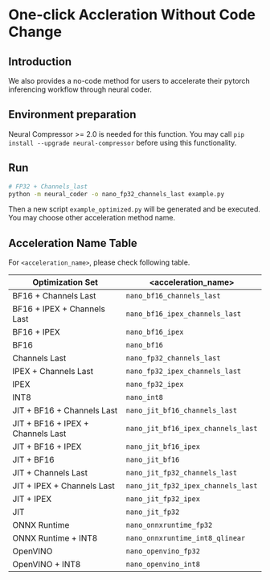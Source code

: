 # One-click Accleration Without Code Change

## Introduction
We also provides a no-code method for users to accelerate their pytorch inferencing workflow through neural coder.

## Environment preparation
Neural Compressor >= 2.0 is needed for this function. You may call ``pip install --upgrade neural-compressor`` before using this functionality.

## Run
```bash
# FP32 + Channels_last
python -m neural_coder -o nano_fp32_channels_last example.py
```
Then a new script `example_optimized.py` will be generated and be executed. You may choose other acceleration method name.

## Acceleration Name Table
For `<acceleration_name>`, please check following table.

| Optimization Set | <acceleration_name> | 
| ------------- | ------------- | 
| BF16 + Channels Last | `nano_bf16_channels_last` | 
| BF16 + IPEX + Channels Last | `nano_bf16_ipex_channels_last` | 
| BF16 + IPEX | `nano_bf16_ipex` | 
| BF16 | `nano_bf16` | 
| Channels Last | `nano_fp32_channels_last` | 
| IPEX + Channels Last | `nano_fp32_ipex_channels_last` | 
| IPEX | `nano_fp32_ipex` | 
| INT8 | `nano_int8` | 
| JIT + BF16 + Channels Last | `nano_jit_bf16_channels_last` | 
| JIT + BF16 + IPEX + Channels Last | `nano_jit_bf16_ipex_channels_last` | 
| JIT + BF16 + IPEX | `nano_jit_bf16_ipex` | 
| JIT + BF16 | `nano_jit_bf16` | 
| JIT + Channels Last | `nano_jit_fp32_channels_last` | 
| JIT + IPEX + Channels Last | `nano_jit_fp32_ipex_channels_last` | 
| JIT + IPEX | `nano_jit_fp32_ipex` | 
| JIT | `nano_jit_fp32` | 
| ONNX Runtime | `nano_onnxruntime_fp32` | 
| ONNX Runtime + INT8 | `nano_onnxruntime_int8_qlinear` | 
| OpenVINO | `nano_openvino_fp32` | 
| OpenVINO + INT8 | `nano_openvino_int8` |